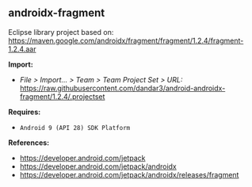 ## androidx-fragment

Eclipse library project based on:<br/>
https://maven.google.com/androidx/fragment/fragment/1.2.4/fragment-1.2.4.aar

**Import:**
- _File > Import... > Team > Team Project Set > URL:_<br/>
  https://raw.githubusercontent.com/dandar3/android-androidx-fragment/1.2.4/.projectset

**Requires:**
- `Android 9 (API 28) SDK Platform`

**References:**
- https://developer.android.com/jetpack
- https://developer.android.com/jetpack/androidx
- https://developer.android.com/jetpack/androidx/releases/fragment